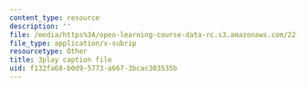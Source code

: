 ```yaml
---
content_type: resource
description: ''
file: /media/https%3A/open-learning-course-data-rc.s3.amazonaws.com/22-01-introduction-to-nuclear-engineering-and-ionizing-radiation-fall-2016/f132fa68b0d95773a6673bcac303535b_G8LHGY3i01Q.vtt
file_type: application/x-subrip
resourcetype: Other
title: 3play caption file
uid: f132fa68-b0d9-5773-a667-3bcac303535b
---
```

